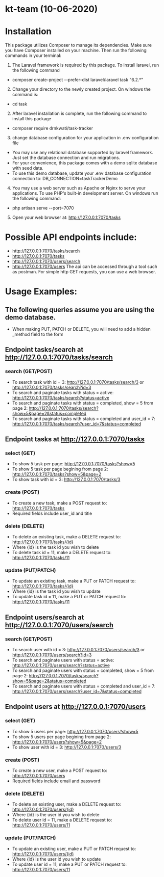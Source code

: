 # kt-team (10-06-2020)

# Installation
This package utilizes Composer to manage its dependencies. Make sure you have Composer installed on your machine.
Then run the following commands in your terminal: 
1) The Laravel framework is required by this package. To install laravel, run the following command
- composer create-project --prefer-dist laravel/laravel task "6.2.*"
2) Change your directory to the newly created project. On windows the command is: 
- cd task
2) After laravel installation is complete, run the following command to install this package
- composer require drnkwati/task-tracker
3) change database configuration for your application in .env configuration file
- You may use any relational database supported by laravel framework. Just set the database connection and run migrations.
- For your convenience, this package comes with a demo sqlite database with seed data. 
- To use this demo database, update your .env database configuration connection to: DB_CONNECTION=taskTrackerDemo
4) You may use a web server such as Apache or Nginx to serve your applications. To use PHP's built-in development server. On windows run the following command: 
- php artisan serve --port=7070
5) Open your web browser at: http://127.0.0.1:7070/tasks

# Possible API endpoints include:
- http://127.0.0.1:7070/tasks/search
- http://127.0.0.1:7070/tasks
- http://127.0.0.1:7070/users/search
- http://127.0.0.1:7070/users
The api can be accessed through a tool such as postman. For simple http GET requests, you can use a web browser.

# Usage Examples: 
## The following queries assume you are using the demo database.
* When making PUT, PATCH or DELETE, you will need to add a hidden \_method field to the form

## Endpoint tasks/search at http://127.0.0.1:7070/tasks/search
### search (GET/POST)
- To search task with id = 3: http://127.0.0.1:7070/tasks/search/3 or http://127.0.0.1:7070/tasks/search?id=3
- To search and paginate tasks with status = active: http://127.0.0.1:7070/tasks/search?status=active
- To search and paginate tasks with status = completed, show = 5 from page 2: http://127.0.0.1:7070/tasks/search?show=5&page=2&status=completed
-  To search and paginate tasks with status = completed and user_id = 7: http://127.0.0.1:7070/tasks/search?user_id=7&status=completed

## Endpoint tasks at http://127.0.0.1:7070/tasks
### select (GET)
- To show 5 task per page: http://127.0.0.1:7070/tasks?show=5
- To show 5 task per page begining from page 2: http://127.0.0.1:7070/tasks?show=5&page=2
- To show task with id = 3: http://127.0.0.1:7070/tasks/3

### create (POST)
- To create a new task, make a POST request to: http://127.0.0.1:7070/tasks
- Required fields include user_id and title

### delete (DELETE)
- To delete an existing task, make a DELETE request to: http://127.0.0.1:7070/tasks/{id}
- Where {id} is the task id you wish to delete
- To delete task id = 11, make a DELETE request to: http://127.0.0.1:7070/tasks/11

### update (PUT/PATCH)
- To update an existing task, make a PUT or PATCH request to: http://127.0.0.1:7070/tasks/{id}
- Where {id} is the task id you wish to update
- To update task id = 11, make a PUT or PATCH request to: http://127.0.0.1:7070/tasks/11


## Endpoint users/search at http://127.0.0.1:7070/users/search
### search (GET/POST)
- To search user with id = 3: http://127.0.0.1:7070/users/search/3 or http://127.0.0.1:7070/users/search?id=3
- To search and paginate users with status = active: http://127.0.0.1:7070/users/search?status=active
- To search and paginate users with status = completed, show = 5 from page 2: http://127.0.0.1:7070/tasks/search?show=5&page=2&status=completed
-  To search and paginate users with status = completed and user_id = 7: http://127.0.0.1:7070/users/search?user_id=7&status=completed

## Endpoint users at http://127.0.0.1:7070/users
### select (GET)
- To show 5 users per page: http://127.0.0.1:7070/users?show=5
- To show 5 users per page begining from page 2: http://127.0.0.1:7070/users?show=5&page=2
- To show user with id = 3: http://127.0.0.1:7070/users/3

### create (POST)
- To create a new user, make a POST request to: http://127.0.0.1:7070/users
- Required fields include email and password

### delete (DELETE)
- To delete an existing user, make a DELETE request to: http://127.0.0.1:7070/users/{id}
- Where {id} is the user id you wish to delete
- To delete user id = 11, make a DELETE request to: http://127.0.0.1:7070/users/11

### update (PUT/PATCH)
- To update an existing user, make a PUT or PATCH request to: http://127.0.0.1:7070/users/{id}
- Where {id} is the user id you wish to update
- To update user id = 11, make a PUT or PATCH request to: http://127.0.0.1:7070/users/11
